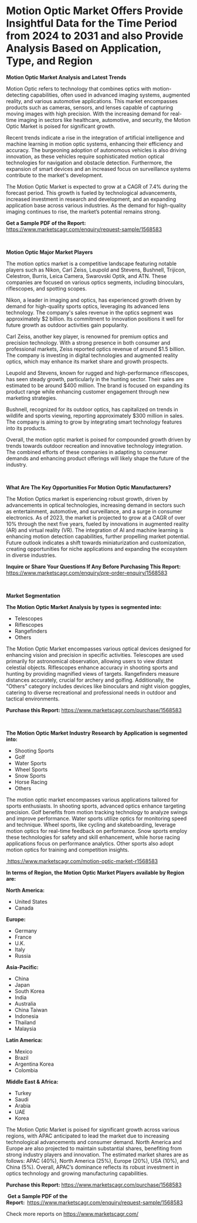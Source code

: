 <p><h1>Motion Optic Market Offers Provide Insightful Data for the Time Period from 2024 to 2031 and also Provide Analysis Based on Application, Type, and Region</h1></p><p><strong>Motion Optic Market Analysis and Latest Trends</strong></p>
<p><p>Motion Optic refers to technology that combines optics with motion-detecting capabilities, often used in advanced imaging systems, augmented reality, and various automotive applications. This market encompasses products such as cameras, sensors, and lenses capable of capturing moving images with high precision. With the increasing demand for real-time imaging in sectors like healthcare, automotive, and security, the Motion Optic Market is poised for significant growth.</p><p>Recent trends indicate a rise in the integration of artificial intelligence and machine learning in motion optic systems, enhancing their efficiency and accuracy. The burgeoning adoption of autonomous vehicles is also driving innovation, as these vehicles require sophisticated motion optical technologies for navigation and obstacle detection. Furthermore, the expansion of smart devices and an increased focus on surveillance systems contribute to the market's development.</p><p>The Motion Optic Market is expected to grow at a CAGR of 7.4% during the forecast period. This growth is fueled by technological advancements, increased investment in research and development, and an expanding application base across various industries. As the demand for high-quality imaging continues to rise, the market’s potential remains strong.</p></p>
<p><strong>Get a Sample PDF of the Report:&nbsp;</strong> <a href="https://www.marketscagr.com/enquiry/request-sample/1568583?utm_campaign=1998&utm_medium=2&utm_source=Github&utm_content=ia&utm_term=28122024&utm_id=motion-optic">https://www.marketscagr.com/enquiry/request-sample/1568583</a></p>
<p>&nbsp;</p>
<p><strong>Motion Optic Major Market Players</strong></p>
<p><p>The motion optics market is a competitive landscape featuring notable players such as Nikon, Carl Zeiss, Leupold and Stevens, Bushnell, Trijicon, Celestron, Burris, Leica Camera, Swarovski Optik, and ATN. These companies are focused on various optics segments, including binoculars, riflescopes, and spotting scopes.</p><p>Nikon, a leader in imaging and optics, has experienced growth driven by demand for high-quality sports optics, leveraging its advanced lens technology. The company's sales revenue in the optics segment was approximately $2 billion. Its commitment to innovation positions it well for future growth as outdoor activities gain popularity.</p><p>Carl Zeiss, another key player, is renowned for premium optics and precision technology. With a strong presence in both consumer and professional markets, Zeiss reported optics revenue of around $1.5 billion. The company is investing in digital technologies and augmented reality optics, which may enhance its market share and growth prospects.</p><p>Leupold and Stevens, known for rugged and high-performance riflescopes, has seen steady growth, particularly in the hunting sector. Their sales are estimated to be around $400 million. The brand is focused on expanding its product range while enhancing customer engagement through new marketing strategies.</p><p>Bushnell, recognized for its outdoor optics, has capitalized on trends in wildlife and sports viewing, reporting approximately $300 million in sales. The company is aiming to grow by integrating smart technology features into its products.</p><p>Overall, the motion optic market is poised for compounded growth driven by trends towards outdoor recreation and innovative technology integration. The combined efforts of these companies in adapting to consumer demands and enhancing product offerings will likely shape the future of the industry.</p></p>
<p>&nbsp;</p>
<p><strong>What Are The Key Opportunities For Motion Optic Manufacturers?</strong></p>
<p><p>The Motion Optics market is experiencing robust growth, driven by advancements in optical technologies, increasing demand in sectors such as entertainment, automotive, and surveillance, and a surge in consumer electronics. As of 2023, the market is projected to grow at a CAGR of over 10% through the next five years, fueled by innovations in augmented reality (AR) and virtual reality (VR). The integration of AI and machine learning is enhancing motion detection capabilities, further propelling market potential. Future outlook indicates a shift towards miniaturization and customization, creating opportunities for niche applications and expanding the ecosystem in diverse industries.</p></p>
<p><strong>Inquire or Share Your Questions If Any Before Purchasing This Report:</strong> <a href="https://www.marketscagr.com/enquiry/pre-order-enquiry/1568583?utm_campaign=1998&utm_medium=2&utm_source=Github&utm_content=ia&utm_term=28122024&utm_id=motion-optic">https://www.marketscagr.com/enquiry/pre-order-enquiry/1568583</a></p>
<p>&nbsp;</p>
<p><strong>Market Segmentation</strong></p>
<p><strong>The Motion Optic Market Analysis by types is segmented into:</strong></p>
<p><ul><li>Telescopes</li><li>Riflescopes</li><li>Rangefinders</li><li>Others</li></ul></p>
<p><p>The Motion Optic Market encompasses various optical devices designed for enhancing vision and precision in specific activities. Telescopes are used primarily for astronomical observation, allowing users to view distant celestial objects. Riflescopes enhance accuracy in shooting sports and hunting by providing magnified views of targets. Rangefinders measure distances accurately, crucial for archery and golfing. Additionally, the "Others" category includes devices like binoculars and night vision goggles, catering to diverse recreational and professional needs in outdoor and tactical environments.</p></p>
<p><strong>Purchase this Report:&nbsp;</strong><a href="https://www.marketscagr.com/purchase/1568583?utm_campaign=1998&utm_medium=2&utm_source=Github&utm_content=ia&utm_term=28122024&utm_id=motion-optic">https://www.marketscagr.com/purchase/1568583</a></p>
<p>&nbsp;</p>
<p><strong>The Motion Optic Market Industry Research by Application is segmented into:</strong></p>
<p><ul><li>Shooting Sports</li><li>Golf</li><li>Water Sports</li><li>Wheel Sports</li><li>Snow Sports</li><li>Horse Racing</li><li>Others</li></ul></p>
<p><p>The motion optic market encompasses various applications tailored for sports enthusiasts. In shooting sports, advanced optics enhance targeting precision. Golf benefits from motion tracking technology to analyze swings and improve performance. Water sports utilize optics for monitoring speed and technique. Wheel sports, like cycling and skateboarding, leverage motion optics for real-time feedback on performance. Snow sports employ these technologies for safety and skill enhancement, while horse racing applications focus on performance analytics. Other sports also adopt motion optics for training and competition insights.</p></p>
<p><a href="https://www.marketscagr.com/motion-optic-market-r1568583?utm_campaign=1998&utm_medium=2&utm_source=Github&utm_content=ia&utm_term=28122024&utm_id=motion-optic">&nbsp;https://www.marketscagr.com/motion-optic-market-r1568583</a></p>
<p><strong>In terms of Region, the Motion Optic Market Players available by Region are:</strong></p>
<p>
    <p> <strong> North America: </strong>
        <ul>
            <li>United States</li>
            <li>Canada</li>
        </ul>
        </p> 
    <p> <strong> Europe: </strong>
        <ul>
            <li>Germany</li>
            <li>France</li>
            <li>U.K.</li>
            <li>Italy</li>
            <li>Russia</li>
        </ul>
        </p> 
    <p> <strong> Asia-Pacific: </strong>
        <ul>
            <li>China</li>
            <li>Japan</li>
            <li>South Korea</li>
            <li>India</li>
            <li>Australia</li>
            <li>China Taiwan</li>
            <li>Indonesia</li>
            <li>Thailand</li>
            <li>Malaysia</li>
        </ul>
        </p> 
    <p> <strong> Latin America: </strong>
        <ul>
            <li>Mexico</li>
            <li>Brazil</li>
            <li>Argentina Korea</li>
            <li>Colombia</li>
        </ul>
        </p> 
    <p> <strong> Middle East & Africa: </strong>
        <ul>
            <li>Turkey</li>
            <li>Saudi</li>
            <li>Arabia</li>
            <li>UAE</li>
            <li>Korea</li>
        </ul>
    </p>
    </p>
<p><p>The Motion Optic Market is poised for significant growth across various regions, with APAC anticipated to lead the market due to increasing technological advancements and consumer demand. North America and Europe are also projected to maintain substantial shares, benefiting from strong industry players and innovation. The estimated market shares are as follows: APAC (40%), North America (25%), Europe (20%), USA (10%), and China (5%). Overall, APAC’s dominance reflects its robust investment in optics technology and growing manufacturing capabilities.</p></p>
<p><strong>Purchase this Report: </strong><a href="https://www.marketscagr.com/purchase/1568583?utm_campaign=1998&utm_medium=2&utm_source=Github&utm_content=ia&utm_term=28122024&utm_id=motion-optic">https://www.marketscagr.com/purchase/1568583</a></p>
<p>&nbsp;<strong>Get a Sample PDF of the Report:&nbsp;&nbsp;</strong><a href="https://www.marketscagr.com/enquiry/request-sample/1568583?utm_campaign=1998&utm_medium=2&utm_source=Github&utm_content=ia&utm_term=28122024&utm_id=motion-optic">https://www.marketscagr.com/enquiry/request-sample/1568583</a></p>
<p><strong></strong></p>
<p>Check more reports on <a href="https://www.marketscagr.com/?utm_campaign=1998&utm_medium=2&utm_source=Github&utm_content=ia&utm_term=28122024&utm_id=motion-optic">https://www.marketscagr.com/</a></p>